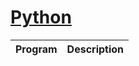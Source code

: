 # [Python](https://en.wikipedia.org/wiki/Python_(programming_language))

| Program                  | Description                        |
|--------------------------|------------------------------------|
